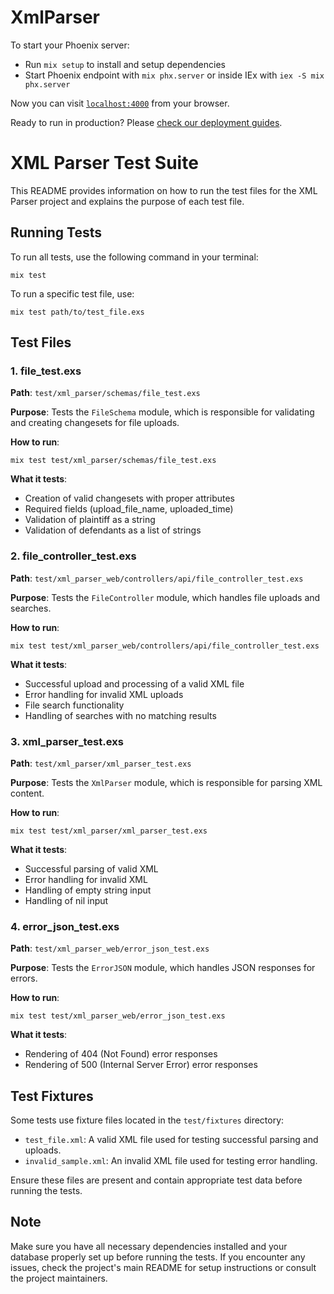 # XmlParser

To start your Phoenix server:

  * Run `mix setup` to install and setup dependencies
  * Start Phoenix endpoint with `mix phx.server` or inside IEx with `iex -S mix phx.server`

Now you can visit [`localhost:4000`](http://localhost:4000) from your browser.

Ready to run in production? Please [check our deployment guides](https://hexdocs.pm/phoenix/deployment.html).


# XML Parser Test Suite

This README provides information on how to run the test files for the XML Parser project and explains the purpose of each test file.

## Running Tests

To run all tests, use the following command in your terminal:

```
mix test
```

To run a specific test file, use:

```
mix test path/to/test_file.exs
```

## Test Files

### 1. file_test.exs

**Path**: `test/xml_parser/schemas/file_test.exs`

**Purpose**: Tests the `FileSchema` module, which is responsible for validating and creating changesets for file uploads.

**How to run**:
```
mix test test/xml_parser/schemas/file_test.exs
```

**What it tests**:
- Creation of valid changesets with proper attributes
- Required fields (upload_file_name, uploaded_time)
- Validation of plaintiff as a string
- Validation of defendants as a list of strings

### 2. file_controller_test.exs

**Path**: `test/xml_parser_web/controllers/api/file_controller_test.exs`

**Purpose**: Tests the `FileController` module, which handles file uploads and searches.

**How to run**:
```
mix test test/xml_parser_web/controllers/api/file_controller_test.exs
```

**What it tests**:
- Successful upload and processing of a valid XML file
- Error handling for invalid XML uploads
- File search functionality
- Handling of searches with no matching results

### 3. xml_parser_test.exs

**Path**: `test/xml_parser/xml_parser_test.exs`

**Purpose**: Tests the `XmlParser` module, which is responsible for parsing XML content.

**How to run**:
```
mix test test/xml_parser/xml_parser_test.exs
```

**What it tests**:
- Successful parsing of valid XML
- Error handling for invalid XML
- Handling of empty string input
- Handling of nil input

### 4. error_json_test.exs

**Path**: `test/xml_parser_web/error_json_test.exs`

**Purpose**: Tests the `ErrorJSON` module, which handles JSON responses for errors.

**How to run**:
```
mix test test/xml_parser_web/error_json_test.exs
```

**What it tests**:
- Rendering of 404 (Not Found) error responses
- Rendering of 500 (Internal Server Error) error responses

## Test Fixtures

Some tests use fixture files located in the `test/fixtures` directory:

- `test_file.xml`: A valid XML file used for testing successful parsing and uploads.
- `invalid_sample.xml`: An invalid XML file used for testing error handling.

Ensure these files are present and contain appropriate test data before running the tests.

## Note

Make sure you have all necessary dependencies installed and your database properly set up before running the tests. If you encounter any issues, check the project's main README for setup instructions or consult the project maintainers.
